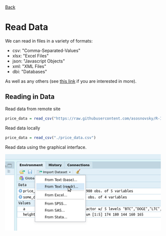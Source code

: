 [Back](./readme.md)

# Read Data

We can read in files in a variety of formats:

- csv: "Comma-Separated-Values"
- xlsx: "Excel Files"
- json: "Javascript Objects"
- xml: "XML Files"
- dbi: "Databases"

As well as any others (see [this link](https://www.tidyverse.org/packages/#import) if you are interested in more).

## Reading in Data

Read data from remote site

```r
price_data = read_csv("https://raw.githubusercontent.com/asosnovsky/R-Intro-Class/master/data/price_data.csv")
```

Read data locally

```r
price_data = read_csv("./price_data.csv")
```

Read data using the graphical interface.

<img src="./pics/import-eg.png">

